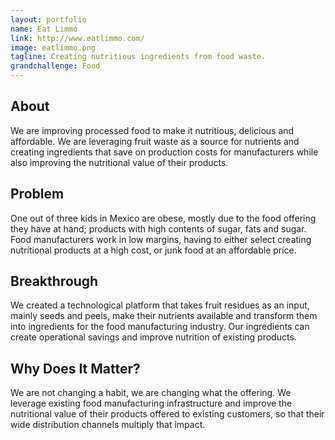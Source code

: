```yaml
---
layout: portfolio
name: Eat Limmo
link: http://www.eatlimmo.com/
image: eatlimmo.png
tagline: Creating nutritious ingredients from food waste.
grandchallenge: Food
---
```

## About

We are improving processed food to make it nutritious, delicious and affordable. We are leveraging fruit waste as a source for nutrients and creating ingredients that save on production costs for manufacturers while also improving the nutritional value of their products. 

## Problem

One out of three kids in Mexico are obese, mostly due to the food offering they have at hand; products with high contents of sugar, fats and sugar. Food manufacturers work in low margins, having to either select creating nutritional products at a high cost, or junk food at an affordable price.

## Breakthrough

We created a technological platform that takes fruit residues as an input, mainly seeds and peels, make their nutrients available and transform them into ingredients for the food manufacturing industry. Our ingredients can create operational savings and improve nutrition of existing products. 

## Why Does It Matter?

We are not changing a habit, we are changing what the offering. We leverage existing food manufacturing infrastructure and improve the nutritional value of their products offered to existing customers, so that their wide distribution channels multiply that impact. 